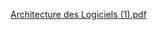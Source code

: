 [Architecture des Logiciels (1).pdf](https://github.com/Bigmatrix2/Interraction-de-serveurs/files/15200050/Architecture.des.Logiciels.1.pdf)
